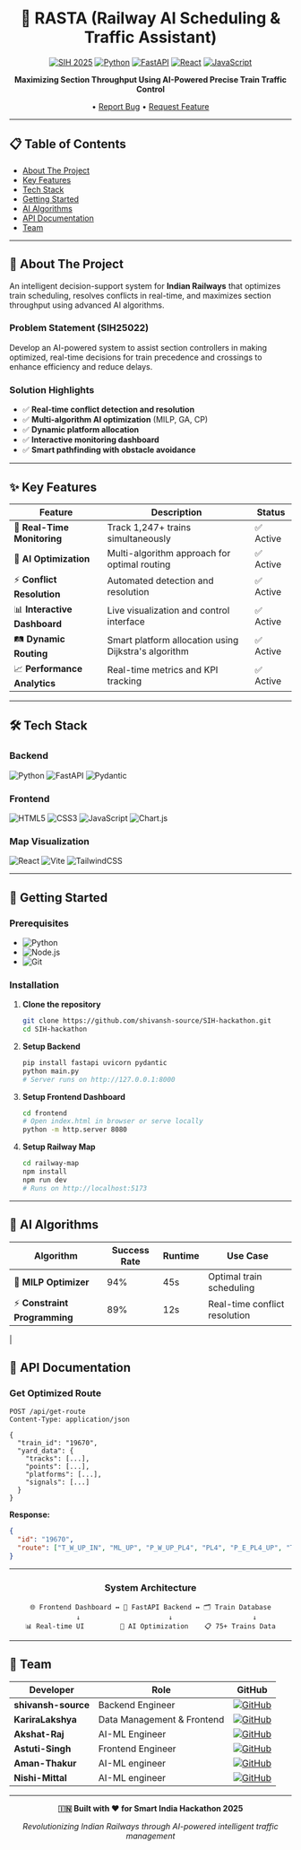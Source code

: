 <div align="center">

# 🚂 RASTA (Railway AI Scheduling & Traffic Assistant)

[![SIH 2025](https://img.shields.io/badge/SIH-2025-blue?style=for-the-badge)](https://github.com/shivansh-source/SIH-hackathon)
[![Python](https://img.shields.io/badge/Python-3776AB?style=for-the-badge&logo=python&logoColor=white)](https://python.org)
[![FastAPI](https://img.shields.io/badge/FastAPI-009688?style=for-the-badge&logo=fastapi&logoColor=white)](https://fastapi.tiangolo.com)
[![React](https://img.shields.io/badge/React-20232A?style=for-the-badge&logo=react&logoColor=61DAFB)](https://reactjs.org)
[![JavaScript](https://img.shields.io/badge/JavaScript-F7DF1E?style=for-the-badge&logo=javascript&logoColor=black)](https://javascript.com)

**Maximizing Section Throughput Using AI-Powered Precise Train Traffic Control**

• [Report Bug](https://github.com/shivansh-source/SIH-hackathon/issues) • [Request Feature](https://github.com/shivansh-source/SIH-hackathon/issues)

</div>

---

## 📋 Table of Contents

- [About The Project](#-about-the-project)
- [Key Features](#-key-features)  
- [Tech Stack](#️-tech-stack)
- [Getting Started](#-getting-started)
- [AI Algorithms](#-ai-algorithms)
- [API Documentation](#-api-documentation)
- [Team](#-team)


---

## 🎯 About The Project

An intelligent decision-support system for **Indian Railways** that optimizes train scheduling, resolves conflicts in real-time, and maximizes section throughput using advanced AI algorithms.

### Problem Statement (SIH25022)
Develop an AI-powered system to assist section controllers in making optimized, real-time decisions for train precedence and crossings to enhance efficiency and reduce delays.

### Solution Highlights
- ✅ **Real-time conflict detection and resolution**
- ✅ **Multi-algorithm AI optimization** (MILP, GA, CP)
- ✅ **Dynamic platform allocation**
- ✅ **Interactive monitoring dashboard** 
- ✅ **Smart pathfinding with obstacle avoidance**

---

## ✨ Key Features

| Feature | Description | Status |
|---------|-------------|--------|
| 🔄 **Real-Time Monitoring** | Track 1,247+ trains simultaneously | ✅ Active |
| 🤖 **AI Optimization** | Multi-algorithm approach for optimal routing | ✅ Active |  
| ⚡ **Conflict Resolution** | Automated detection and resolution | ✅ Active |
| 📊 **Interactive Dashboard** | Live visualization and control interface | ✅ Active |
| 🛤️ **Dynamic Routing** | Smart platform allocation using Dijkstra's algorithm | ✅ Active |
| 📈 **Performance Analytics** | Real-time metrics and KPI tracking | ✅ Active |

---

## 🛠️ Tech Stack

### Backend
![Python](https://img.shields.io/badge/Python-3776AB?style=flat-square&logo=python&logoColor=white)
![FastAPI](https://img.shields.io/badge/FastAPI-009688?style=flat-square&logo=fastapi&logoColor=white)
![Pydantic](https://img.shields.io/badge/Pydantic-E92063?style=flat-square&logo=pydantic&logoColor=white)

### Frontend  
![HTML5](https://img.shields.io/badge/HTML5-E34F26?style=flat-square&logo=html5&logoColor=white)
![CSS3](https://img.shields.io/badge/CSS3-1572B6?style=flat-square&logo=css3&logoColor=white)
![JavaScript](https://img.shields.io/badge/JavaScript-F7DF1E?style=flat-square&logo=javascript&logoColor=black)
![Chart.js](https://img.shields.io/badge/Chart.js-FF6384?style=flat-square&logo=chart.js&logoColor=white)

### Map Visualization
![React](https://img.shields.io/badge/React-20232A?style=flat-square&logo=react&logoColor=61DAFB)
![Vite](https://img.shields.io/badge/Vite-646CFF?style=flat-square&logo=vite&logoColor=white)
![TailwindCSS](https://img.shields.io/badge/Tailwind_CSS-38B2AC?style=flat-square&logo=tailwind-css&logoColor=white)

---

## 🚀 Getting Started

### Prerequisites
- ![Python](https://img.shields.io/badge/Python-3.8+-3776AB?style=flat-square&logo=python&logoColor=white)
- ![Node.js](https://img.shields.io/badge/Node.js-16+-339933?style=flat-square&logo=node.js&logoColor=white)
- ![Git](https://img.shields.io/badge/Git-F05032?style=flat-square&logo=git&logoColor=white)

### Installation

1. **Clone the repository**
   ```bash
   git clone https://github.com/shivansh-source/SIH-hackathon.git
   cd SIH-hackathon
   ```

2. **Setup Backend**
   ```bash
   pip install fastapi uvicorn pydantic
   python main.py
   # Server runs on http://127.0.0.1:8000
   ```

3. **Setup Frontend Dashboard**
   ```bash
   cd frontend
   # Open index.html in browser or serve locally
   python -m http.server 8080
   ```

4. **Setup Railway Map**
   ```bash
   cd railway-map
   npm install
   npm run dev
   # Runs on http://localhost:5173
   ```






---

## 🧠 AI Algorithms

| Algorithm | Success Rate | Runtime | Use Case |
|-----------|-------------|---------|----------|
| 🎲 **MILP Optimizer** | 94% | 45s | Optimal train scheduling |
| ⚡ **Constraint Programming** | 89% | 12s | Real-time conflict resolution |
| 


## 🔧 API Documentation

### Get Optimized Route
```http
POST /api/get-route
Content-Type: application/json

{
  "train_id": "19670",
  "yard_data": {
    "tracks": [...],
    "points": [...], 
    "platforms": [...],
    "signals": [...]
  }
}
```

**Response:**
```json
{
  "id": "19670",
  "route": ["T_W_UP_IN", "ML_UP", "P_W_UP_PL4", "PL4", "P_E_PL4_UP", "T_E_UP_OUT"]
}
```

---



<div align="center">

### System Architecture
```
🌐 Frontend Dashboard ↔️ 🔗 FastAPI Backend ↔️ 🗂️ Train Database
        ↓                      ↓                    ↓
📊 Real-time UI         🤖 AI Optimization    📋 75+ Trains Data
```

</div>

---




## 👥 Team

<div align="center">

| Developer | Role | GitHub |
|-----------|------|--------|
| **shivansh-source** | Backend Engineer  | [![GitHub](https://img.shields.io/badge/GitHub-100000?style=flat-square&logo=github&logoColor=white)](https://github.com/shivansh-source) |
| **KariraLakshya** | Data Management & Frontend | [![GitHub](https://img.shields.io/badge/GitHub-100000?style=flat-square&logo=github&logoColor=white)](https://github.com/KariraLakshya) |
| **Akshat-Raj** | AI-ML Engineer | [![GitHub](https://img.shields.io/badge/GitHub-100000?style=flat-square&logo=github&logoColor=white)](https://github.com/Akshat-Raj) |
| **Astuti-Singh** | Frontend Engineer | [![GitHub](https://img.shields.io/badge/GitHub-100000?style=flat-square&logo=github&logoColor=white)](https://github.com/astutisingh27) |
| **Aman-Thakur** | AI-ML engineer | [![GitHub](https://img.shields.io/badge/GitHub-100000?style=flat-square&logo=github&logoColor=white)](https://github.com/Zenith1415) |
| **Nishi-Mittal** | AI-ML engineer | [![GitHub](https://img.shields.io/badge/GitHub-100000?style=flat-square&logo=github&logoColor=white)](https://github.com/nishimittal112) |



</div>

---





<div align="center">

**🇮🇳 Built with ❤️ for Smart India Hackathon 2025**

*Revolutionizing Indian Railways through AI-powered intelligent traffic management*

